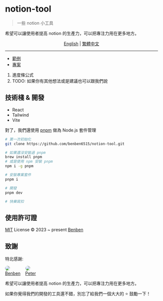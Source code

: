 # notion-tool

> 一些 notion 小工具

希望可以讓使用者提高 notion 的生產力，可以把專注力用在更多地方。

<div align="center">
  <a href="./README.md">English</a>
  <span> | </span>
  <a href="./README.zh-tw.md">繁體中文</a>
</div>
<hr />

- [範例](https://notion-tool.netlify.app/)
- [專案](https://github.com/benben6515/notion-tool)

1. 進度條公式
2. TODO: 如果你有其他想法或是建議也可以跟我們說

## 技術棧 & 開發

- React
- Tailwind
- Vite

對了，我們還使用 [pnpm](https://pnpm.io/) 做為 Node.js 套件管理

```sh
# 第一次初始化
git clone https://github.com/benben6515/notion-tool.git

# 如果還沒安裝過 pnpm
brew install pnpm
# 或是使用 npm 安裝 pnpm
npm i -g pnpm

# 安裝專案套件
pnpm i

# 開發
pnpm dev

# 快樂寫扣
```

## 使用許可證

[MIT](./LICENSE) License © 2023 ~ present [Benben](https://github.com/benben6515)

## 致謝

特北感謝:

<div style="display: flex">
  <a href="https://github.com/benben6515" style="margin-right: 1rem">
      <img src="https://avatars.githubusercontent.com/u/61361198?s=40&v=4" style="border-radius: 50%;" />
    <div>Benben</div>
  </a>
  <a href="https://github.com/Peter-Liao-github">
      <img src="https://avatars.githubusercontent.com/u/30005366?s=40&v=4" style="border-radius: 50%;" />
    <div>Peter</div>
  </a>
</div>

希望可以讓使用者提高 notion 的生產力，可以把專注力用在更多地方。

如果你覺得我們的開發的工具還不錯，別忘了給我們一個大大的 ⭐️ 鼓勵一下！
